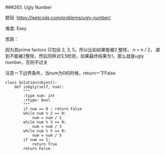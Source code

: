 ###263. Ugly Number



题目:
<https://leetcode.com/problems/ugly-number/>


难度:
Easy


思路：

因为其prime factors 只包括 2, 3, 5，所以比如如果能被2 整除， n = n / 2， 直到不能被2整除，然后同样对3,5检验，如果最终结果为1，那么就是ugly number，否则不过关


注意一下边界条件，当num为0的时候，return一下False

```
class Solution(object):
    def isUgly(self, num):
        """
        :type num: int
        :rtype: bool
        """
        if num == 0 : return False
        while num % 2 == 0:
        	num = num / 2
        while num % 3 == 0:
        	num = num / 3
        while num % 5 == 0:
        	num = num / 5
        if num == 1:
       		return True
       	return False 
```

